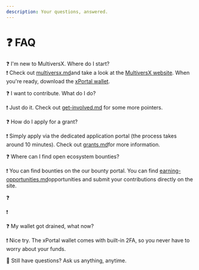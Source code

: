 ```yaml
---
description: Your questions, answered.
---
```


# ❓ FAQ

:question: I'm new to MultiversX. Where do I start?\
:exclamation: Check out [multiversx.md](multiversx.md "mention")and take a look at the [MultiversX website](https://multiversx.com/). When you're ready, download the [xPortal wallet](https://xportal.com/).

:question: I want to contribute. What do I do?

:exclamation: Just do it. Check out [get-involved.md](get-involved.md "mention") for some more pointers.

:question: How do I apply for a grant?

:exclamation: Simply apply via the dedicated application portal (the process takes around 10 minutes). Check out [grants.md](../community-fund/grants.md "mention")for more information.

:question: Where can I find open ecosystem bounties?

:exclamation: You can find bounties on the our bounty portal. You can find [earning-opportunities.md](../community-fund/earning-opportunities.md "mention")opportunities and submit your contributions directly on the site.

:question:&#x20;

:exclamation:&#x20;

:question: My wallet got drained, what now?

:exclamation: Nice try. The xPortal wallet comes with built-in 2FA, so you never have to worry about your funds.

:thinking: Still have questions? Ask us anything, anytime.
